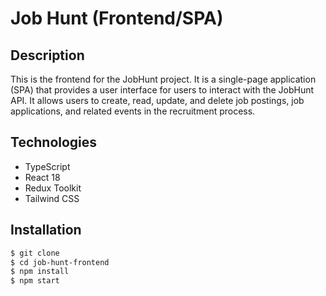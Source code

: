 # Job Hunt (Frontend/SPA)

## Description
This is the frontend for the JobHunt project. It is a single-page application (SPA) that provides a user interface for users to interact with the JobHunt API. It allows users to create, read, update, and delete job postings, job applications, and related events in the recruitment process.

## Technologies
- TypeScript
- React 18
- Redux Toolkit
- Tailwind CSS

## Installation
```bash
$ git clone
$ cd job-hunt-frontend
$ npm install
$ npm start
```

